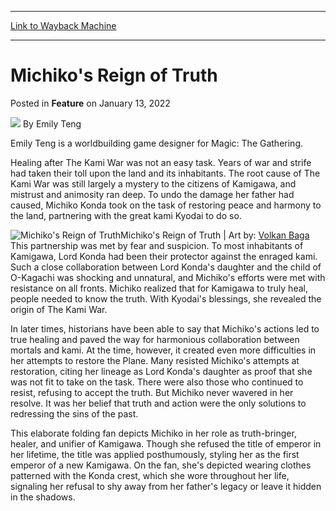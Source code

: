 
---
[Link to Wayback Machine](https://web.archive.org/web/20220113163424/https://magic.wizards.com/en/articles/archive/feature/michikos-reign-truth-2022-01-13)

[_metadata_:wayback_url]:- "https://magic.wizards.com/en/articles/archive/feature/michikos-reign-truth-2022-01-13"
[_metadata_:wayback_raw_url]:- "https://web.archive.org/web/20220113163424id_/https://magic.wizards.com/en/articles/archive/feature/michikos-reign-truth-2022-01-13"
[_metadata_:wayback_capture_timestamp]:- "2022-01-13 16:34:24+00:00"
[_metadata_:description]:- "Take in more Kamigawan history with this beautiful depiction and story of Michiko, truth-bringer, healer, and unifier of the Plane."
[_metadata_:generator]:- "Drupal 7 (http://drupal.org)"
---


Michiko's Reign of Truth
========================



 Posted in **Feature**
 on January 13, 2022 






![](https://media.magic.wizards.com/styles/auth_small/public/images/person/wizards_author.jpg)
By Emily Teng




 Emily Teng is a worldbuilding game designer for Magic: The Gathering. 






Healing after The Kami War was not an easy task. Years of war and strife had taken their toll upon the land and its inhabitants. The root cause of The Kami War was still largely a mystery to the citizens of Kamigawa, and mistrust and animosity ran deep. To undo the damage her father had caused, Michiko Konda took on the task of restoring peace and harmony to the land, partnering with the great kami Kyodai to do so.



![Michiko's Reign of Truth](https://media.wizards.com/2022/images/daily/Jnb237dnwe.jpg)Michiko's Reign of Truth | Art by: [Volkan Baga](https://gatherer.wizards.com/Pages/Search/Default.aspx?output=spoiler&method=visual&action=advanced&artist=%5b%22Volkan+Baga%22%5d)
This partnership was met by fear and suspicion. To most inhabitants of Kamigawa, Lord Konda had been their protector against the enraged kami. Such a close collaboration between Lord Konda's daughter and the child of O-Kagachi was shocking and unnatural, and Michiko's efforts were met with resistance on all fronts. Michiko realized that for Kamigawa to truly heal, people needed to know the truth. With Kyodai's blessings, she revealed the origin of The Kami War.


In later times, historians have been able to say that Michiko's actions led to true healing and paved the way for harmonious collaboration between mortals and kami. At the time, however, it created even more difficulties in her attempts to restore the Plane. Many resisted Michiko's attempts at restoration, citing her lineage as Lord Konda's daughter as proof that she was not fit to take on the task. There were also those who continued to resist, refusing to accept the truth. But Michiko never wavered in her resolve. It was her belief that truth and action were the only solutions to redressing the sins of the past.


This elaborate folding fan depicts Michiko in her role as truth-bringer, healer, and unifier of Kamigawa. Though she refused the title of emperor in her lifetime, the title was applied posthumously, styling her as the first emperor of a new Kamigawa. On the fan, she's depicted wearing clothes patterned with the Konda crest, which she wore throughout her life, signaling her refusal to shy away from her father's legacy or leave it hidden in the shadows.







